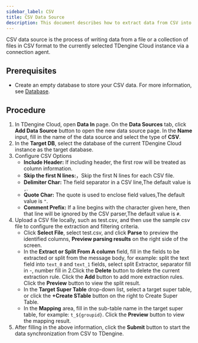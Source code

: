```yaml
---
sidebar_label: CSV
title: CSV Data Source
description: This document describes how to extract data from CSV into a TDengine Cloud instance.
---
```


CSV data source is the process of writing data from a file or a collection of files in CSV format to the currently selected TDengine Cloud instance via a connection agent.

## Prerequisites

- Create an empty database to store your CSV data. For more information, see [Database](../../../programming/model/#create-database).

## Procedure

1. In TDengine Cloud, open **Data In** page. On the **Data Sources** tab, click **Add Data Source** button to open the new data source page. In the **Name** input, fill in the name of the data source and select the type of **CSV**.
2. In the **Target DB**, select the database of the current TDengine Cloud instance as the target database.
3. Configure CSV Options
   - **Include Header:** If including header, the first row will be treated as column information.
   - **Skip the first N lines:**，Skip the first N lines for each CSV file.
   - **Delimiter Char:** The field separator in a CSV line,The default value is `,`.
   - **Quote Char:** The quote is used to enclose field values,The default value is `"`.
   - **Comment Prefix:** If a line begins with the character given here, then that line will be ignored by the CSV parser,The default value is `#`.
4. Upload a CSV file locally, such as test.csv, and then use the sample csv file to configure the extraction and filtering criteria.
   - Click **Select File**, select test.csv, and click **Parse** to preview the identified columns, **Preview parsing results** on the right side of the screen.
   - In the **Extract or Split From A column** field, fill in the fields to be extracted or split from the message body, for example: split the text field into `text_0` and `text_1` fields, select split Extractor, separator fill in -, number fill in 2.Click the **Delete** button to delete the current extraction rule. Click the **Add** button to add more extraction rules. Click the **Preview** button to view the split result.
   - In the **Target Super Table** drop-down list, select a target super table, or click the **+Create STable** button on the right to Create Super Table.
   - In the **Mapping** area, fill in the sub-table name in the target super table, for example: `t_${groupid}`. Click the **Preview** button to view the mapping result.
5. After filling in the above information, click the **Submit** button to start the data synchronization from CSV to TDengine.
